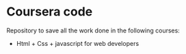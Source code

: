 # Coursera code
Repository to save all the work done in the following courses:
* Html + Css + javascript for web developers
